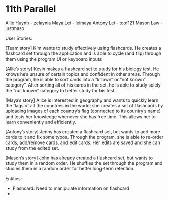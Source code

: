 # 11th Parallel

Allie Huynh - zelaynia
Maya Lei - leimaya
Antony Lei - toof121
Mason Law - justmaso

User Stories:

[Team story] Kim wants to study effectively using flashcards. He creates a flashcard set through the application and is able to cycle (and flip) through them using the program UI or keyboard inputs 

[Allie’s story] Kevin makes a flashcard set to study for his biology test. He knows he’s unsure of certain topics and confident in other areas. Through the program, he is able to sort cards into a “known” or “not known” category”. After sorting all of his cards in the set, he is able to study solely the “not known” category to better study for his test.

[Maya’s story] Alice is interested in geography and wants to quickly learn the flags of all the countries in the world; she creates a set of flashcards by uploading images of each country’s flag (connected to its country’s name) and tests her knowledge whenever she has free time. This allows her to learn conveniently and efficiently.

[Antony’s story] Jenny has created a flashcard set, but wants to add more cards to it and fix some typos. Through the program, she is able to re-order cards, add/remove cards, and edit cards. Her edits are saved and she can study from the edited set.

[Mason’s story] John has already created a flashcard set, but wants to study them in a random order. He shuffles the set through the program and studies them in a random order for better long-term retention.

Entities:
- Flashcard: Need to manipulate information on flashcard
- 
